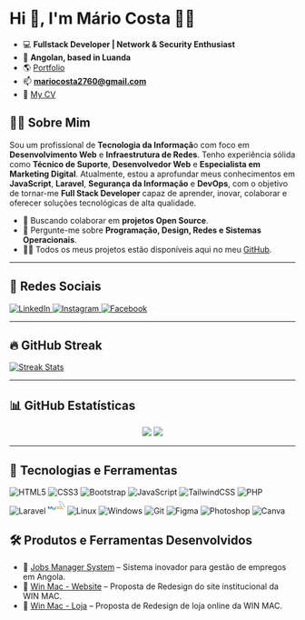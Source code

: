 # Hi 👋, I'm Mário Costa 👨‍💻

- 💻 **Fullstack Developer | Network & Security Enthusiast**
- 🏡 **Angolan, based in Luanda**
- 🌎 [Portfolio](https://www.linkedin.com/in/mariocosta-ao/)
- 📫 **<mariocosta2760@gmail.com>**
- 📄 [My CV](cv.md)

## 👨‍💻 Sobre Mim  

Sou um profissional de **Tecnologia da Informaçã**o com foco em **Desenvolvimento Web** e **Infraestrutura de Redes**. Tenho experiência sólida como **Técnico de Suporte**, **Desenvolvedor Web** e **Especialista em Marketing Digital**. Atualmente, estou a aprofundar meus conhecimentos em **JavaScript**, **Laravel**, **Segurança da Informação** e **DevOps**, com o objetivo de tornar-me **Full Stack Developer** capaz de aprender, inovar, colaborar e oferecer soluções tecnológicas de alta qualidade.  

- 👯 Buscando colaborar em **projetos Open Source**.
- 💬 Pergunte-me sobre **Programação, Design, Redes e Sistemas Operacionais**.
- 👨‍💻 Todos os meus projetos estão disponíveis aqui no meu [GitHub](https://github.com/mariocosta-ao).

---

## 📲 Redes Sociais

<p align="left">  
  <a href="https://www.linkedin.com/in/mariocosta-ao/">
    <img alt="LinkedIn" src="https://img.shields.io/badge/LinkedIn-0077B5?style=for-the-badge&logo=linkedin&logoColor=white"/>
  </a>
  <a href="https://www.instagram.com/mariocosta.ao/">
    <img alt="Instagram" src="https://img.shields.io/badge/Instagram-E4405F?style=for-the-badge&logo=instagram&logoColor=white"/>
  </a>
  <a href="https://www.facebook.com/mariocosta.ao/">
    <img alt="Facebook" src="https://img.shields.io/badge/Facebook-1877F2?style=for-the-badge&logo=facebook&logoColor=white"/>
  </a>
</p>

---

## 🔥 GitHub Streak

<p align="left">
  <a href="https://github.com/mariocosta-ao">
    <img src="https://github-readme-streak-stats.herokuapp.com/?user=mariocosta-ao&theme=monokai-metallian&hide_border=true&short_numbers=true" alt="Streak Stats" />
  </a>
</p>

---

## 📊 GitHub Estatísticas

<div align="center">
  <img height="180em" src="https://github-readme-stats-git-masterrstaa-rickstaa.vercel.app/api?username=mariocosta-ao&show_icons=true&theme=tokyonight&include_all_commits=true&count_private=true"/>
  <img height="180em" src="https://github-readme-stats-git-masterrstaa-rickstaa.vercel.app/api/top-langs/?username=mariocosta-ao&layout=compact&langs_count=10&theme=tokyonight"/>
</div>

---

## 🤖 Tecnologias e Ferramentas

<p align="left">
  <!-- Frontend -->
  <img alt="HTML5" width="30px" src="https://cdn.jsdelivr.net/gh/devicons/devicon/icons/html5/html5-original.svg"/>
  <img alt="CSS3" width="30px" src="https://cdn.jsdelivr.net/gh/devicons/devicon/icons/css3/css3-original.svg"/>
  <img alt="Bootstrap" width="30px" src="https://cdn.jsdelivr.net/gh/devicons/devicon/icons/bootstrap/bootstrap-original.svg"/>
  <img alt="JavaScript" width="30px" src="https://cdn.jsdelivr.net/gh/devicons/devicon/icons/javascript/javascript-original.svg"/>
  <img alt="TailwindCSS" width="30px" src="https://www.vectorlogo.zone/logos/tailwindcss/tailwindcss-icon.svg"/>  
  <!-- Backend -->
  <img alt="PHP" width="30px" src="https://cdn.jsdelivr.net/gh/devicons/devicon/icons/php/php-original.svg"/>
  <img alt="Laravel" width="30px" src="https://cdn.jsdelivr.net/gh/devicons/devicon/icons/laravel/laravel-original.svg"/>
  <img alt="MySQL" width="30px" src="https://raw.githubusercontent.com/devicons/devicon/master/icons/mysql/mysql-original-wordmark.svg"/>
  <!-- Sistemas Operacionais e Infraestrutura -->
  <img alt="Linux" width="30px" src="https://cdn.jsdelivr.net/gh/devicons/devicon/icons/linux/linux-original.svg"/>
  <img alt="Windows" width="30px" src="https://cdn.jsdelivr.net/gh/devicons/devicon/icons/windows8/windows8-original.svg"/>
  <!-- Versionamento -->
  <img alt="Git" width="30px" src="https://cdn.jsdelivr.net/gh/devicons/devicon/icons/git/git-original.svg"/>
  <!-- Design -->
  <img alt="Figma" width="30px" src="https://cdn.jsdelivr.net/gh/devicons/devicon/icons/figma/figma-original.svg"/>
  <img alt="Photoshop" width="30px" src="https://cdn.jsdelivr.net/gh/devicons/devicon/icons/photoshop/photoshop-original.svg"/>
  <img alt="Canva" width="30px" src="https://cdn.jsdelivr.net/gh/devicons/devicon/icons/canva/canva-original.svg"/>
</p>

## 🛠 Produtos e Ferramentas Desenvolvidos

- 📱 [Jobs Manager System](http://jobs-ao.net/) – Sistema inovador para gestão de empregos em Angola.
- 🚀 [Win Mac - Website](https://win-mac-net.vercel.app) – Proposta de Redesign do site institucional da WIN MAC.
- 🚀 [Win Mac - Loja](https://win-mac-loja.vercel.app) – Proposta de Redesign de loja online da WIN MAC.
